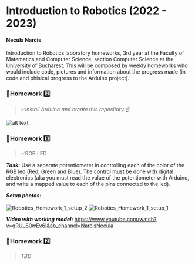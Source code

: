 # Introduction to Robotics (2022 - 2023)

#### Necula Narcis
Introduction to Robotics laboratory homeworks, 3rd year at the Faculty of Matematics and Computer Science, section Computer Science at the University of Bucharest. This will be composed by weekly homeworks who would include code, pictures and information about the progress made (in code and phisical progress to the Arduino project).

### 📗Homework 0️⃣

 > ✅<i>Install Arduino and create this repository.☝️</i> <br>

![alt text](https://i.imgur.com/OvHTXBm.png)

### 📗Homework 1️⃣

 > ✅RGB LED
 
<i><b>Task:</b></i> Use a separate potentiometer in controlling each of the color of the RGB led (Red, Green and Blue). The control must be done with digital electronics (aka you must read the value of the potentiometer with Arduino, and write a mapped value to each of the pins connected to the led).

<i><b>Setup photos:</b></i>
</br></br>
![Robotics_Homework_1_setup_2](https://user-images.githubusercontent.com/62501946/197394485-7ab89801-adc1-4e15-951d-9787bf98c7f6.jpg)
![Robotics_Homework_1_setup_1](https://user-images.githubusercontent.com/62501946/197394483-a79f9cf6-b6f3-4325-b838-ec25472c7c68.jpg)

<i><b>Video with working model:</b></i>
https://www.youtube.com/watch?v=gRUL80wEv6I&ab_channel=NarcisNecula
### 📕Homework 2️⃣

 > <i>TBD</i>
